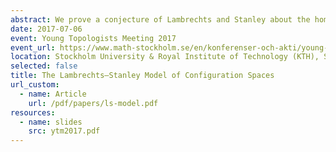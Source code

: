 ```yaml
---
abstract: We prove a conjecture of Lambrechts and Stanley about the homotopy invariance and the definition of models for configuration spaces of (smooth) simply connected manifolds over $\\mathbb{R}$. We do this using ideas coming from Kontsevich's proof of the formality of the little disks operads.
date: 2017-07-06
event: Young Topologists Meeting 2017
event_url: https://www.math-stockholm.se/en/konferenser-och-akti/young-topologists-meeting-2017-1.670396
location: Stockholm University & Royal Institute of Technology (KTH), Stockholm, Sweden
selected: false
title: The Lambrechts–Stanley Model of Configuration Spaces
url_custom:
  - name: Article
    url: /pdf/papers/ls-model.pdf
resources:
  - name: slides
    src: ytm2017.pdf
---
```

